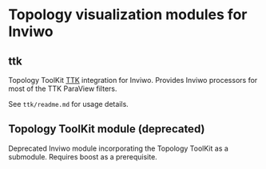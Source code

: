 # Topology visualization modules for Inviwo

## ttk
Topology ToolKit [TTK](https://topology-tool-kit.github.io/) integration for Inviwo. Provides Inviwo processors for most of the TTK ParaView filters.

See `ttk/readme.md` for usage details.


## Topology ToolKit module (deprecated)
Deprecated Inviwo module incorporating the Topology ToolKit as a submodule.
Requires boost as a prerequisite.

